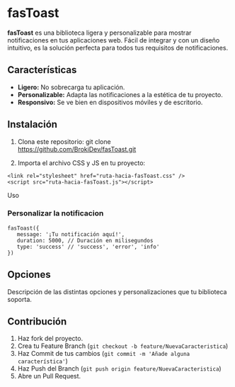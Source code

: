 # fasToast

**fasToast** es una biblioteca ligera y personalizable para mostrar notificaciones en tus aplicaciones web. Fácil de integrar y con un diseño intuitivo, es la solución perfecta para todos tus requisitos de notificaciones.

## Características

- **Ligero:** No sobrecarga tu aplicación.
- **Personalizable:** Adapta las notificaciones a la estética de tu proyecto.
- **Responsivo:** Se ve bien en dispositivos móviles y de escritorio.

## Instalación

1. Clona este repositorio:
   git clone https://github.com/BrokiDev/fasToast.git

2. Importa el archivo CSS y JS en tu proyecto:

`<link rel="stylesheet" href="ruta-hacia-fasToast.css" />`  
 `<script src="ruta-hacia-fasToast.js"></script>`

Uso

### Personalizar la notificacion

```
fasToast({
   message: '¡Tu notificación aquí!',
   duration: 5000, // Duración en milisegundos
   type: 'success' // 'success', 'error', 'info'
})
```

## Opciones

Descripción de las distintas opciones y personalizaciones que tu biblioteca soporta.

## Contribución

1. Haz fork del proyecto.
2. Crea tu Feature Branch (`git checkout -b feature/NuevaCaracteristica`)
3. Haz Commit de tus cambios (`git commit -m 'Añade alguna característica'`)
4. Haz Push del Branch (`git push origin feature/NuevaCaracteristica`)
5. Abre un Pull Request.

